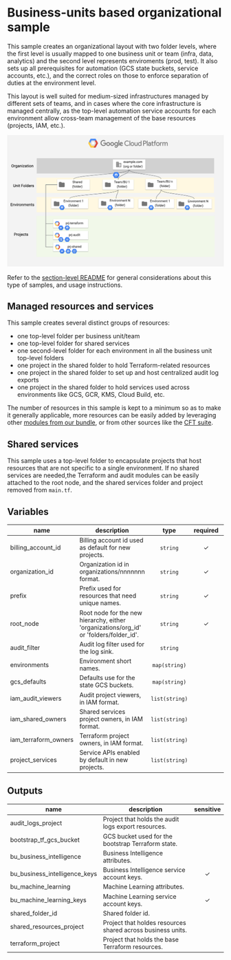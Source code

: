 # Business-units based organizational sample

This sample creates an organizational layout with two folder levels, where the first level is usually mapped to one business unit or team (infra, data, analytics) and the second level represents enviroments (prod, test). It also sets up all prerequisites for automation (GCS state buckets, service accounts, etc.), and the correct roles on those to enforce separation of duties at the environment level.

This layout is well suited for medium-sized infrastructures managed by different sets of teams, and in cases where the core infrastructure is managed centrally, as the top-level automation service accounts for each environment allow cross-team management of the base resources (projects, IAM, etc.).

![High-level diagram](diagram.png "High-level diagram")

Refer to the [section-level README](../README.md) for general considerations about this type of samples, and usage instructions.

## Managed resources and services

This sample creates several distinct groups of resources:

- one top-level folder per business unit/team
- one top-level folder for shared services
- one second-level folder for each environment in all the business unit top-level folders
- one project in the shared folder to hold Terraform-related resources
- one project in the shared folder to set up and host centralized audit log exports
- one project in the shared folder to hold services used across environments like GCS, GCR, KMS, Cloud Build, etc.

The number of resources in this sample is kept to a minimum so as to make it generally applicable, more resources can be easily added by leveraging other [modules from our bundle](../../modules/), or from other sources like the [CFT suite](https://github.com/terraform-google-modules).

## Shared services

This sample uses a top-level folder to encapsulate projects that host resources that are not specific to a single environment. If no shared services are needed,the Terraform and audit modules can be easily attached to the root node, and the shared services folder and project removed from `main.tf`.


<!-- BEGIN TFDOC -->

## Variables

| name | description | type | required | default |
|---|---|:---:|:---:|:---:|
| billing_account_id | Billing account id used as default for new projects. | <code>string</code> | ✓ |  |
| organization_id | Organization id in organizations/nnnnnnn format. | <code>string</code> | ✓ |  |
| prefix | Prefix used for resources that need unique names. | <code>string</code> | ✓ |  |
| root_node | Root node for the new hierarchy, either 'organizations/org_id' or 'folders/folder_id'. | <code>string</code> | ✓ |  |
| audit_filter | Audit log filter used for the log sink. | <code>string</code> |  | <code title="&#34;&#10;logName: &#34;&#47;logs&#47;cloudaudit.googleapis.com&#37;2Factivity&#34;&#10;OR&#10;logName: &#34;&#47;logs&#47;cloudaudit.googleapis.com&#37;2Fsystem_event&#34;&#34;">&#8230;</code> |
| environments | Environment short names. | <code>map&#40;string&#41;</code> |  | <code title="&#123;&#10;  dev  &#61; &#34;Development&#34;,&#10;  test &#61; &#34;Testing&#34;,&#10;  prod &#61; &#34;Production&#34;&#10;&#125;">&#123;&#8230;&#125;</code> |
| gcs_defaults | Defaults use for the state GCS buckets. | <code>map&#40;string&#41;</code> |  | <code title="&#123;&#10;  location      &#61; &#34;EU&#34;&#10;  storage_class &#61; &#34;MULTI_REGIONAL&#34;&#10;&#125;">&#123;&#8230;&#125;</code> |
| iam_audit_viewers | Audit project viewers, in IAM format. | <code>list&#40;string&#41;</code> |  | <code>&#91;&#93;</code> |
| iam_shared_owners | Shared services project owners, in IAM format. | <code>list&#40;string&#41;</code> |  | <code>&#91;&#93;</code> |
| iam_terraform_owners | Terraform project owners, in IAM format. | <code>list&#40;string&#41;</code> |  | <code>&#91;&#93;</code> |
| project_services | Service APIs enabled by default in new projects. | <code>list&#40;string&#41;</code> |  | <code title="&#91;&#10;  &#34;container.googleapis.com&#34;,&#10;  &#34;stackdriver.googleapis.com&#34;,&#10;&#93;">&#91;&#8230;&#93;</code> |

## Outputs

| name | description | sensitive |
|---|---|:---:|
| audit_logs_project | Project that holds the audit logs export resources. |  |
| bootstrap_tf_gcs_bucket | GCS bucket used for the bootstrap Terraform state. |  |
| bu_business_intelligence | Business Intelligence attributes. |  |
| bu_business_intelligence_keys | Business Intelligence service account keys. | ✓ |
| bu_machine_learning | Machine Learning attributes. |  |
| bu_machine_learning_keys | Machine Learning service account keys. | ✓ |
| shared_folder_id | Shared folder id. |  |
| shared_resources_project | Project that holdes resources shared across business units. |  |
| terraform_project | Project that holds the base Terraform resources. |  |

<!-- END TFDOC -->

